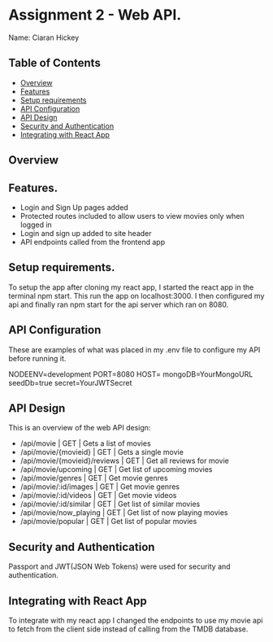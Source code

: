 # Assignment 2 - Web API.

Name: Ciaran Hickey

## Table of Contents

- [Overview](#overview)
- [Features](#features)
- [Setup requirements](#setup-requirements)
- [API Configuration](#api-configuration)
- [API Design](#api-design)
- [Security and Authentication](#security-and-uthentication)
- [Integrating with React App](#integrating-with-react-app)

## Overview

## Features.

- Login and Sign Up pages added
- Protected routes included to allow users to view movies only when logged in
- Login and sign up added to site header
- API endpoints called from the frontend app

## Setup requirements.

To setup the app after cloning my react app, I started the react app in the terminal npm start. This run the app on localhost:3000. I then configured my api and finally ran npm start for the api server which ran on 8080.

## API Configuration

These are examples of what was placed in my .env file to configure my API before running it.

NODEENV=development
PORT=8080
HOST=
mongoDB=YourMongoURL
seedDb=true
secret=YourJWTSecret

## API Design

This is an overview of the web API design:

- /api/movie | GET | Gets a list of movies
- /api/movie/{movieid} | GET | Gets a single movie
- /api/movie/{movieid}/reviews | GET | Get all reviews for movie
- /api/movie/upcoming | GET | Get list of upcoming movies
- /api/movie/genres | GET | Get movie genres
- /api/movie/:id/images | GET | Get movie genres
- /api/movie/:id/videos | GET | Get movie videos
- /api/movie/:id/similar | GET | Get list of similar movies
- /api/movie/now_playing | GET | Get list of now playing movies
- /api/movie/popular | GET | Get list of popular movies

## Security and Authentication

Passport and JWT(JSON Web Tokens) were used for security and authentication.

## Integrating with React App

To integrate with my react app I changed the endpoints to use my movie api to fetch from the client side instead of calling from the TMDB database.
